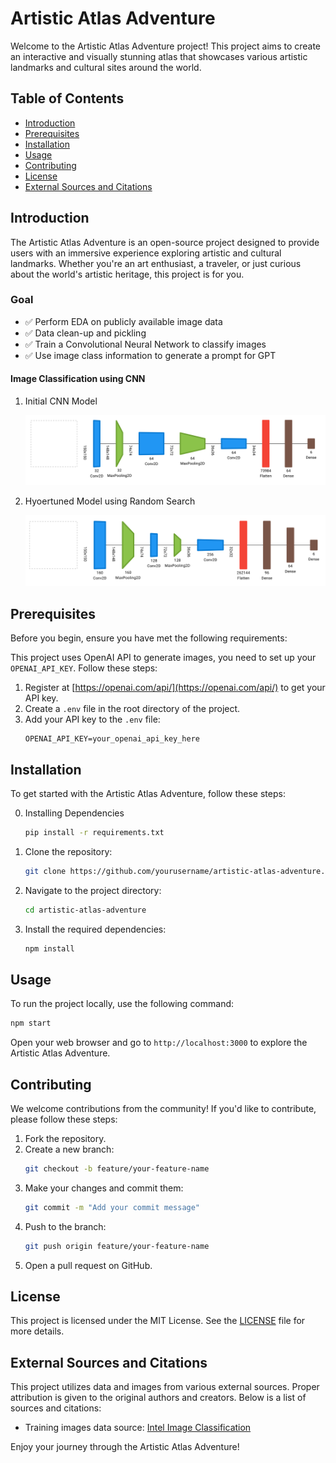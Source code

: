 # Artistic Atlas Adventure

Welcome to the Artistic Atlas Adventure project! This project aims to create an interactive and visually stunning atlas that showcases various artistic landmarks and cultural sites around the world.

## Table of Contents

- [Introduction](#introduction)
- [Prerequisites](#prerequisites)
- [Installation](#installation)
- [Usage](#usage)
- [Contributing](#contributing)
- [License](#license)
- [External Sources and Citations](#external-sources-and-citations)

## Introduction

The Artistic Atlas Adventure is an open-source project designed to provide users with an immersive experience exploring artistic and cultural landmarks. Whether you're an art enthusiast, a traveler, or just curious about the world's artistic heritage, this project is for you.

### Goal
- ✅ Perform EDA on publicly available image data
- ✅ Data clean-up and pickling
- ✅ Train a Convolutional Neural Network to classify images
- ✅ Use image class information to generate a prompt for GPT

#### Image Classification using CNN

1. Initial CNN Model

    ![Initial Model](docs/img/Initial%20Model.png)

2. Hyoertuned Model using Random Search

    ![Tuned Model](docs/img/Trained%20Model.png)


## Prerequisites

Before you begin, ensure you have met the following requirements:

This project uses OpenAI API to generate images, you need to set up your `OPENAI_API_KEY`. Follow these steps:

1. Register at [https://openai.com/api/](https://openai.com/api/) to get your API key.
2. Create a `.env` file in the root directory of the project.
3. Add your API key to the `.env` file:
    ```plaintext
    OPENAI_API_KEY=your_openai_api_key_here
    ```

## Installation

To get started with the Artistic Atlas Adventure, follow these steps:

0. Installing Dependencies
    ```bash
    pip install -r requirements.txt
    ```

1. Clone the repository:
    ```bash
    git clone https://github.com/yourusername/artistic-atlas-adventure.git
    ```
2. Navigate to the project directory:
    ```bash
    cd artistic-atlas-adventure
    ```
3. Install the required dependencies:
    ```bash
    npm install
    ```

## Usage

To run the project locally, use the following command:
```bash
npm start
```
Open your web browser and go to `http://localhost:3000` to explore the Artistic Atlas Adventure.

## Contributing

We welcome contributions from the community! If you'd like to contribute, please follow these steps:

1. Fork the repository.
2. Create a new branch:
    ```bash
    git checkout -b feature/your-feature-name
    ```
3. Make your changes and commit them:
    ```bash
    git commit -m "Add your commit message"
    ```
4. Push to the branch:
    ```bash
    git push origin feature/your-feature-name
    ```
5. Open a pull request on GitHub.

## License

This project is licensed under the MIT License. See the [LICENSE](LICENSE) file for more details.

## External Sources and Citations

This project utilizes data and images from various external sources. Proper attribution is given to the original authors and creators. Below is a list of sources and citations:

- Training images data source: [Intel Image Classification](https://www.kaggle.com/datasets/puneet6060/intel-image-classification)

Enjoy your journey through the Artistic Atlas Adventure!
